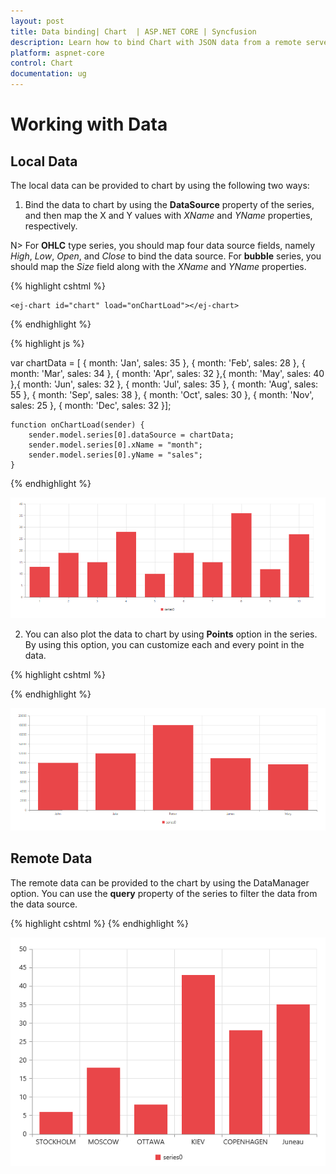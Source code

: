 ```yaml
---
layout: post
title: Data binding| Chart  | ASP.NET CORE | Syncfusion
description: Learn how to bind Chart with JSON data from a remote server or locally in client browser.
platform: aspnet-core
control: Chart
documentation: ug
---
```


# Working with Data

## Local Data

The local data can be provided to chart by using the following two ways:

1. Bind the data to chart by using the **DataSource** property of the series, and then map the X and Y values with *XName* and *YName* properties, respectively.

N> For **OHLC** type series, you should map four data source fields, namely *High*, *Low*, *Open*, and *Close* to bind the data source. For **bubble** series, you should map the *Size* field along with the *XName* and *YName* properties. 


{% highlight cshtml %}

    <ej-chart id="chart" load="onChartLoad"></ej-chart>

{% endhighlight %}

{% highlight js %}

var chartData = [
          { month: 'Jan', sales: 35 }, { month: 'Feb', sales: 28 },  { month: 'Mar', sales: 34 },
          { month: 'Apr', sales: 32 },{ month: 'May', sales: 40 },{ month: 'Jun', sales: 32 },
          { month: 'Jul', sales: 35 },  { month: 'Aug', sales: 55 }, { month: 'Sep', sales: 38 },
          { month: 'Oct', sales: 30 }, { month: 'Nov', sales: 25 }, { month: 'Dec', sales: 32 }];
          
    function onChartLoad(sender) {
        sender.model.series[0].dataSource = chartData;
        sender.model.series[0].xName = "month";
        sender.model.series[0].yName = "sales";
    }
   
{% endhighlight %}

![](Working-with-Data_images/Working-with-Data_img1.png)


2. You can also plot the data to chart by using **Points** option in the series. By using this option, you can customize each and every point in the data.

{% highlight cshtml %}

<ej-chart id="chart">
    <e-chart-series>
        <e-series>
            <e-points>
                <e-point x="John" y="10000"></e-point>
                <e-point x="Jake" y="12000"></e-point>
                <e-point x="Petter" y="18000"></e-point>
                <e-point x="James" y="11000"></e-point>
                <e-point x="Mary" y="9700"></e-point>
            </e-points>
        </e-series>
    </e-chart-series>
</ej-chart>

{% endhighlight %}

![](Working-with-Data_images/Working-with-Data_img2.png)

## Remote Data

The remote data can be provided to the chart by using the DataManager option. You can use the **query** property of the series to filter the data from the data source.

{% highlight cshtml %}
    <ej-chart id="container">
            <e-chart-series>
                <e-series type="Column" query="ej.Query().from('Orders').take(10)" x-name="ShipCity" y-name="Freight" >
                    <e-datamanager url="http://mvc.syncfusion.com/Services/Northwnd.svc/" cross-domain="true"></e-datamanager>
                </e-series>
            </e-chart-series>
        </ej-chart>
{% endhighlight %}

![](Working-with-Data_images/Working-with-Data_img3.png)

